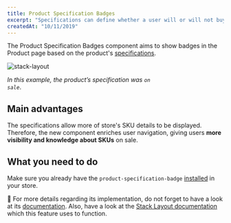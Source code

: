 ```yaml
---
title: Product Specification Badges
excerpt: "Specifications can define whether a user will or will not buy a certain SKU. Don't waster time and display them in badges with this new component!"
createdAt: "10/11/2019"
---
```


The Product Specification Badges component aims to show badges in the Product page based on the product's [specifications](https://help.vtex.com/tutorial/what-are-fields-or-specifications--2lB4AgibEseceMggKE2k2m).

![stack-layout](https://user-images.githubusercontent.com/52087100/66655794-1c02f380-ec13-11e9-9120-c1390d8d0df2.png)

_In this example, the product’s specification was <code>on sale</code>_.

## Main advantages

The specifications allow more of store's SKU details to be displayed. Therefore, the new component enriches user navigation, giving users **more visibility and knowledge about SKUs** on sale.  

## What you need to do 

Make sure you already have the `product-specification-badge` [installed](https://vtex.io/docs/recipes/store/installing-an-app) in your store.

:eyes: For more details regarding its implementation, do not forget to have a look at its [documentation](https://vtex.io/docs/app/vtex.product-specification-badges). Also, have a look at the [Stack Layout documentation](https://vtex.io/docs/app/vtex.stack-layout) which this feature uses to function. 

